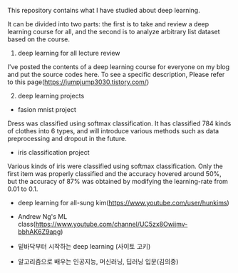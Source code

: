 This repository contains what I have studied about deep learning.

It can be divided into two parts: 
the first is to take and review a deep learning course for all,
and the second is to analyze arbitrary list dataset based on the course.





1. deep learning for all lecture review

I've posted the contents of a deep learning course for everyone on my blog and put the source codes here.
To see a specific description,
Please refer to this page(https://jumpjump3030.tistory.com/)





2. deep learning projects

 - fasion mnist project
 
 Dress was classified using softmax classification. 
 It has classified 784 kinds of clothes into 6 types, 
 and will introduce various methods such as data preprocessing and dropout in the future.
 
 - iris classification project
 
 Various kinds of iris were classified using softmax classification.
 Only the first item was properly classified and the accuracy hovered around 50%,
 but the accuracy of 87% was obtained by modifying the learning-rate from 0.01 to 0.1.
 
<reference material>
 
 - deep learning for all-sung kim(https://www.youtube.com/user/hunkims)
 
 - Andrew Ng's ML class(https://www.youtube.com/channel/UC5zx8Owijmv-bbhAK6Z9apg)
 
 - 밑바닥부터 시작하는 deep learning (사이토 고키)
 
 - 알고리즘으로 배우는 인공지능, 머신러닝, 딥러닝 입문(김의중)
